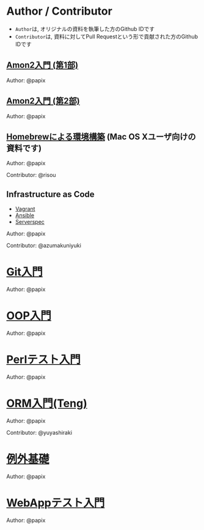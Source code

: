 # Author / Contributor

- `Author`は, オリジナルの資料を執筆した方のGithub IDです
- `Contributor`は, 資料に対してPull Requestという形で貢献された方のGithub IDです

## [Amon2入門 (第1部)](/amon2/1.md)
Author: @papix

## [Amon2入門 (第2部)](/amon2/2.md)
Author: @papix

## [Homebrewによる環境構築](/homebrew.md) (Mac OS Xユーザ向けの資料です)
Author: @papix

Contributor: @risou

## Infrastructure as Code
- [Vagrant](/infrastructure-as-code/vagrant.md)
- [Ansible](/infrastructure-as-code/ansible.md)
- [Serverspec](/infrastructure-as-code/serverspec.md)

Author: @papix

Contributor: @azumakuniyuki

# [Git入門](/git.md)
Author: @papix

# [OOP入門](/oop.md)
Author: @papix

# [Perlテスト入門](/test.md)
Author: @papix

# [ORM入門(Teng)](/orm.md)
Author: @papix

Contributor: @yuyashiraki

# [例外基礎](exception.md)
Author: @papix

# [WebAppテスト入門](webapp-test.md)
Author: @papix
